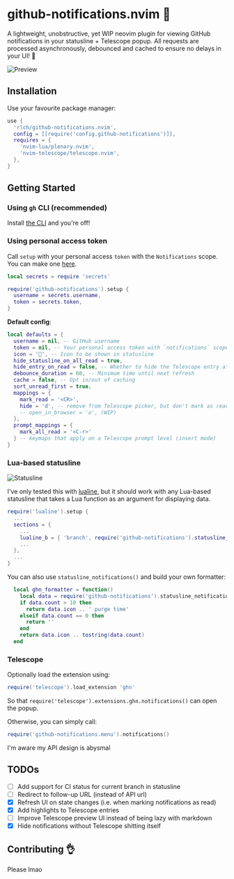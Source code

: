 # github-notifications.nvim :bell:

A lightweight, unobstructive, yet WIP neovim plugin for viewing GitHub notifications in your statusline + Telescope popup. 
All requests are processed asynchronously, debounced and cached to ensure no delays in your UI! :rocket:

![Preview](https://imgur.com/F6CzZ8O.png)

## Installation

Use your favourite package manager:

```lua
use {
  'rlch/github-notifications.nvim',
  config = [[require('config.github-notifications')]],
  requires = {
    'nvim-lua/plenary.nvim',
    'nvim-telescope/telescope.nvim',
  },
}
```

## Getting Started

### Using `gh` CLI (recommended)

Install [the CLI](https://github.com/cli/cli) and you're off!


### Using personal access token

Call `setup` with your personal access `token` with the `Notifications` scope. You can make one [here](https://github.com/settings/tokens).

```lua
local secrets = require 'secrets'

require('github-notifications').setup {
  username = secrets.username,
  token = secrets.token,
}
```


**Default config**:

```lua
local defaults = {
  username = nil, -- GitHub username
  token = nil, -- Your personal access token with `notifications` scope
  icon = '', -- Icon to be shown in statusline
  hide_statusline_on_all_read = true,
  hide_entry_on_read = false, -- Whether to hide the Telescope entry after reading (buggy)
  debounce_duration = 60, -- Minimum time until next refresh
  cache = false, -- Opt in/out of caching
  sort_unread_first = true,
  mappings = {
    mark_read = '<CR>',
    hide = 'd', -- remove from Telescope picker, but don't mark as read
    -- open_in_browser = 'o', (WIP)
  },
  prompt_mappings = {
    mark_all_read = '<C-r>'
  } -- keymaps that apply on a Telescope prompt level (insert mode)
}
```

### Lua-based statusline 

![Statusline](https://imgur.com/4JAnmvE.png)

I've only tested this with [lualine](https://github.com/hoob3rt/lualine.nvim), but it should work with any Lua-based statusline that takes a Lua function as an argument for displaying data.

```lua
require('lualine').setup {
  ...
  sections = {
    ...
    lualine_b = { 'branch', require('github-notifications').statusline_notification_count },
    ...
  },
  ...
}
```

You can also use `statusline_notifications()` and build your own formatter:

```lua
  local ghn_formatter = function()
    local data = require('github-notifications').statusline_notifications()
    if data.count > 10 then
      return data.icon .. ' purge time'
    elseif data.count == 0 then
      return ''
    end
    return data.icon .. tostring(data.count)
  end
```


### Telescope

Optionally load the extension using:

```lua
require('telescope').load_extension 'ghn'
```

So that `require('telescope').extensions.ghn.notifications()` can open the popup.

Otherwise, you can simply call:

```lua
require('github-notifications.menu').notifications()
```

I'm aware my API design is abysmal

## TODOs

- [ ] Add support for CI status for current branch in statusline
- [ ] Redirect to follow-up URL (instead of API url)
- [x] Refresh UI on state changes (i.e. when marking notifications as read)
- [x] Add highlights to Telescope entries
- [ ] Improve Telescope preview UI instead of being lazy with markdown
- [x] Hide notifications without Telescope shitting itself

## Contributing :ok_hand:

Please lmao
